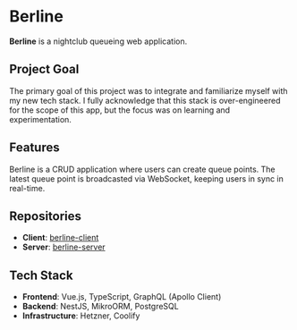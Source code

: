 # Berline

**Berline** is a nightclub queueing web application.

## Project Goal

The primary goal of this project was to integrate and familiarize myself with my new tech stack. I fully acknowledge that this stack is over-engineered for the scope of this app, but the focus was on learning and experimentation.

## Features

Berline is a CRUD application where users can create queue points. The latest queue point is broadcasted via WebSocket, keeping users in sync in real-time.

## Repositories
- **Client**: [berline-client](https://github.com/varbSan/berline-client)
- **Server**: [berline-server](https://github.com/varbSan/berline-server)

## Tech Stack
- **Frontend**: Vue.js, TypeScript, GraphQL (Apollo Client)
- **Backend**: NestJS, MikroORM, PostgreSQL
- **Infrastructure**: Hetzner, Coolify